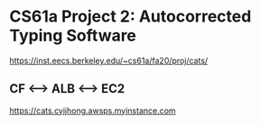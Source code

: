 # CS61a Project 2: Autocorrected Typing Software
https://inst.eecs.berkeley.edu/~cs61a/fa20/proj/cats/
## CF <--> ALB <--> EC2
https://cats.cyijhong.awsps.myinstance.com